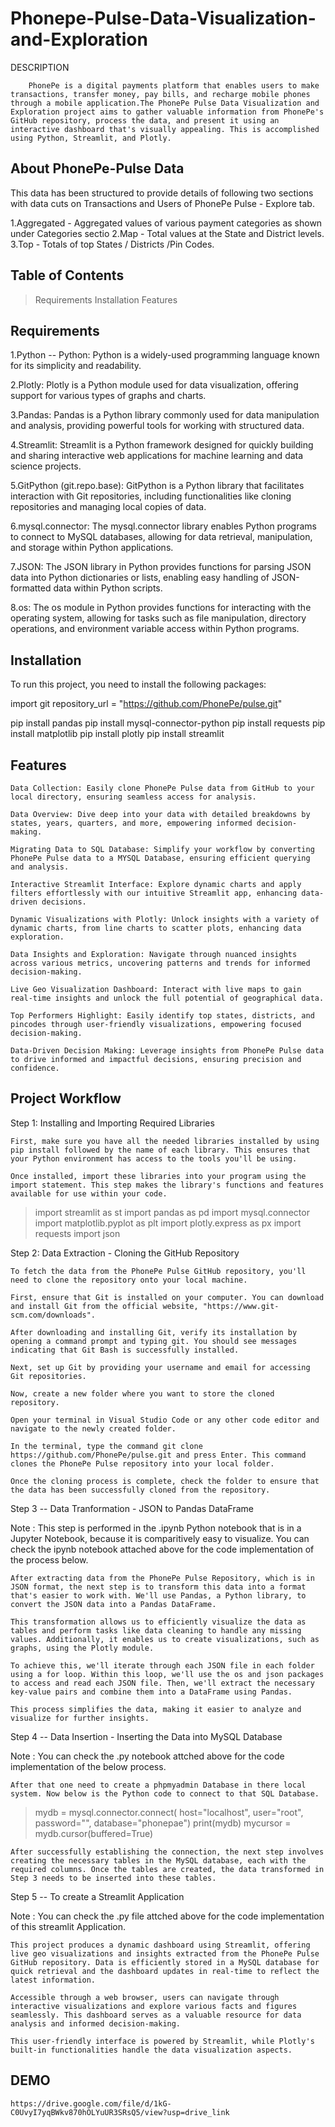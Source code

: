 
# Phonepe-Pulse-Data-Visualization-and-Exploration

DESCRIPTION


        PhonePe is a digital payments platform that enables users to make transactions, transfer money, pay bills, and recharge mobile phones through a mobile application.The PhonePe Pulse Data Visualization and Exploration project aims to gather valuable information from PhonePe's GitHub repository, process the data, and present it using an interactive dashboard that's visually appealing. This is accomplished using Python, Streamlit, and Plotly.
## About PhonePe-Pulse Data

   This data has been structured to provide details of following two sections with data cuts on Transactions
and Users of PhonePe Pulse - Explore tab.

1.Aggregated - Aggregated values of various payment    categories as shown under Categories sectio
2.Map - Total values at the State and District levels.
3.Top - Totals of top States / Districts /Pin Codes.
## Table of Contents
 
>Requirements
Installation
>Features

## Requirements

1.Python -- Python: Python is a widely-used programming language known for its simplicity and readability.


2.Plotly: Plotly is a Python module used for data visualization, offering support for various types of graphs and charts.

3.Pandas: Pandas is a Python library commonly used for data manipulation and analysis, providing powerful tools for working with structured data.

4.Streamlit: Streamlit is a Python framework designed for quickly building and sharing interactive web applications for machine learning and data science projects.

5.GitPython (git.repo.base): GitPython is a Python library that facilitates interaction with Git repositories, including functionalities like cloning repositories and managing local copies of data.

6.mysql.connector: The mysql.connector library enables Python programs to connect to MySQL databases, allowing for data retrieval, manipulation, and storage within Python applications.

7.JSON: The JSON library in Python provides functions for parsing JSON data into Python dictionaries or lists, enabling easy handling of JSON-formatted data within Python scripts.

8.os: The os module in Python provides functions for interacting with the operating system, allowing for tasks such as file manipulation, directory operations, and environment variable access within Python programs.
## Installation

To run this project, you need to install the following packages:

import git
repository_url = "https://github.com/PhonePe/pulse.git"

 pip install pandas
 pip install mysql-connector-python
 pip install requests
 pip install matplotlib
 pip install plotly
 pip install streamlit
## Features

    Data Collection: Easily clone PhonePe Pulse data from GitHub to your local directory, ensuring seamless access for analysis.

    Data Overview: Dive deep into your data with detailed breakdowns by states, years, quarters, and more, empowering informed decision-making.

    Migrating Data to SQL Database: Simplify your workflow by converting PhonePe Pulse data to a MYSQL Database, ensuring efficient querying and analysis.

    Interactive Streamlit Interface: Explore dynamic charts and apply filters effortlessly with our intuitive Streamlit app, enhancing data-driven decisions.

    Dynamic Visualizations with Plotly: Unlock insights with a variety of dynamic charts, from line charts to scatter plots, enhancing data exploration.

    Data Insights and Exploration: Navigate through nuanced insights across various metrics, uncovering patterns and trends for informed decision-making.

    Live Geo Visualization Dashboard: Interact with live maps to gain real-time insights and unlock the full potential of geographical data.

    Top Performers Highlight: Easily identify top states, districts, and pincodes through user-friendly visualizations, empowering focused decision-making.

    Data-Driven Decision Making: Leverage insights from PhonePe Pulse data to drive informed and impactful decisions, ensuring precision and confidence.
## Project Workflow

Step 1: Installing and Importing Required Libraries

    First, make sure you have all the needed libraries installed by using pip install followed by the name of each library. This ensures that your Python environment has access to the tools you'll be using.

    Once installed, import these libraries into your program using the import statement. This step makes the library's functions and features available for use within your code.

>import streamlit as st
import pandas as pd 
>import mysql.connector
import matplotlib.pyplot as plt 
>import plotly.express as px 
import requests 
>import json 

Step 2: Data Extraction - Cloning the GitHub Repository

    To fetch the data from the PhonePe Pulse GitHub repository, you'll need to clone the repository onto your local machine.

    First, ensure that Git is installed on your computer. You can download and install Git from the official website, "https://www.git-scm.com/downloads".

    After downloading and installing Git, verify its installation by opening a command prompt and typing git. You should see messages indicating that Git Bash is successfully installed.

    Next, set up Git by providing your username and email for accessing Git repositories.

    Now, create a new folder where you want to store the cloned repository.

    Open your terminal in Visual Studio Code or any other code editor and navigate to the newly created folder.

    In the terminal, type the command git clone https://github.com/PhonePe/pulse.git and press Enter. This command clones the PhonePe Pulse repository into your local folder.

    Once the cloning process is complete, check the folder to ensure that the data has been successfully cloned from the repository.

Step 3 -- Data Tranformation - JSON to Pandas DataFrame

Note : This step is performed in the .ipynb Python notebook that is in a Jupyter Notebook, because it is comparitively easy to visualize. You can check the ipynb notebook attached above for the code implementation of the process below.


    After extracting data from the PhonePe Pulse Repository, which is in JSON format, the next step is to transform this data into a format that's easier to work with. We'll use Pandas, a Python library, to convert the JSON data into a Pandas DataFrame.

    This transformation allows us to efficiently visualize the data as tables and perform tasks like data cleaning to handle any missing values. Additionally, it enables us to create visualizations, such as graphs, using the Plotly module.

    To achieve this, we'll iterate through each JSON file in each folder using a for loop. Within this loop, we'll use the os and json packages to access and read each JSON file. Then, we'll extract the necessary key-value pairs and combine them into a DataFrame using Pandas.

    This process simplifies the data, making it easier to analyze and visualize for further insights.

Step 4 -- Data Insertion - Inserting the Data into MySQL Database

Note : You can check the .py notebook attched above for the code implementation of the below process.

    After that one need to create a phpmyadmin Database in there local system. Now below is the Python code to connect to that SQL Database.

>mydb = mysql.connector.connect(
    host="localhost",
    user="root",
    password="",
    database="phonepae")
print(mydb)
>mycursor = mydb.cursor(buffered=True)
 
    After successfully establishing the connection, the next step involves creating the necessary tables in the MySQL database, each with the required columns. Once the tables are created, the data transformed in Step 3 needs to be inserted into these tables.

Step 5 -- To create a Streamlit Application

Note : You can check the .py file attched above for the code implementation of this streamlit Application.

    This project produces a dynamic dashboard using Streamlit, offering live geo visualizations and insights extracted from the PhonePe Pulse GitHub repository. Data is efficiently stored in a MySQL database for quick retrieval and the dashboard updates in real-time to reflect the latest information.

    Accessible through a web browser, users can navigate through interactive visualizations and explore various facts and figures seamlessly. This dashboard serves as a valuable resource for data analysis and informed decision-making.

    This user-friendly interface is powered by Streamlit, while Plotly's built-in functionalities handle the data visualization aspects.


## DEMO

    https://drive.google.com/file/d/1kG-C0UvyI7yqBWkv870hOLYuUR3SRsQ5/view?usp=drive_link
